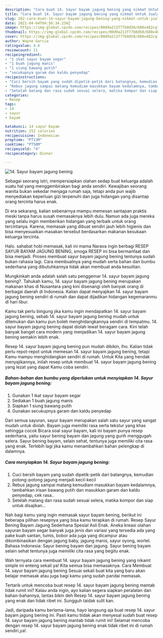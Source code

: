 ```yaml
---
description: "Cara buat 14. Sayur bayam jagung bening yang nikmat Untuk Jualan"
title: "Cara buat 14. Sayur bayam jagung bening yang nikmat Untuk Jualan"
slug: 262-cara-buat-14-sayur-bayam-jagung-bening-yang-nikmat-untuk-jualan
date: 2021-04-04T04:56:34.234Z
image: https://img-global.cpcdn.com/recipes/00d9a213f77b0d50/680x482cq70/14-sayur-bayam-jagung-bening-foto-resep-utama.jpg
thumbnail: https://img-global.cpcdn.com/recipes/00d9a213f77b0d50/680x482cq70/14-sayur-bayam-jagung-bening-foto-resep-utama.jpg
cover: https://img-global.cpcdn.com/recipes/00d9a213f77b0d50/680x482cq70/14-sayur-bayam-jagung-bening-foto-resep-utama.jpg
author: Wayne Garcia
ratingvalue: 4.6
reviewcount: 11
recipeingredient:
- "1 ikat sayur bayam segar"
- "1 buah jagung manis"
- "1 siung bawang putih"
- "secukupnya garam dan kaldu penyedap"
recipeinstructions:
- "Cuci bersih bayam yang sudah dipetik-petik dari batangnya, kemudian potong-potong jagung menjadi kecil-kecil"
- "Rebus jagung sampai matang kemudiam masukkan bayam kedalamnya, tambahkan irisan bawang putih dan masukkan garam dan kaldu penyedap, cek rasa.."
- "Setelah matang dan rasa sudah sesuai selera, matika kompor dan siap untuk disajikan..."
categories:
- Resep
tags:
- 14
- sayur
- bayam

katakunci: 14 sayur bayam 
nutrition: 252 calories
recipecuisine: Indonesian
preptime: "PT13M"
cooktime: "PT50M"
recipeyield: "4"
recipecategory: Dinner

---
```



![14. Sayur bayam jagung bening](https://img-global.cpcdn.com/recipes/00d9a213f77b0d50/680x482cq70/14-sayur-bayam-jagung-bening-foto-resep-utama.jpg)

Sebagai seorang istri, mempersiapkan olahan sedap buat keluarga adalah suatu hal yang menggembirakan bagi anda sendiri. Kewajiban seorang  wanita bukan sekedar menjaga rumah saja, tetapi anda pun wajib menyediakan keperluan gizi terpenuhi dan juga hidangan yang disantap orang tercinta harus enak.

Di era  sekarang, kalian sebenarnya mampu memesan santapan praktis meski tanpa harus susah memasaknya lebih dulu. Namun ada juga mereka yang selalu ingin memberikan hidangan yang terbaik untuk orang tercintanya. Karena, memasak yang dibuat sendiri jauh lebih higienis dan bisa menyesuaikan masakan tersebut berdasarkan makanan kesukaan keluarga tercinta. 

Halo. sahabat hobi memasak, kali ini mama Narava ingin berbagi RESEP SAYUR BAYAM JAGUNG BENING, smoga RESEP ini bisa bermanfaat dan bisa menjadi. Proses membuat sayur bayam jagung bening tentunya sudah bukan rahasia lagi. Cara membuatnya yang mudah serta bahan dan bumbu sederhana yang dibutuhkannya tidak akan membuat anda kesulitan.

Mungkinkah anda adalah salah satu penggemar 14. sayur bayam jagung bening?. Tahukah kamu, 14. sayur bayam jagung bening merupakan makanan khas di Nusantara yang kini disenangi oleh banyak orang di berbagai daerah di Indonesia. Kalian dapat menyajikan 14. sayur bayam jagung bening sendiri di rumah dan dapat dijadikan hidangan kegemaranmu di hari libur.

Kamu tak perlu bingung jika kamu ingin mendapatkan 14. sayur bayam jagung bening, sebab 14. sayur bayam jagung bening mudah untuk ditemukan dan kamu pun boleh menghidangkannya sendiri di tempatmu. 14. sayur bayam jagung bening dapat diolah lewat beragam cara. Kini telah banyak banget cara modern yang menjadikan 14. sayur bayam jagung bening semakin lebih enak.

Resep 14. sayur bayam jagung bening pun mudah dibikin, lho. Kalian tidak perlu repot-repot untuk memesan 14. sayur bayam jagung bening, tetapi Kamu mampu menghidangkan sendiri di rumah. Untuk Kita yang hendak menyajikannya, inilah resep untuk membuat 14. sayur bayam jagung bening yang lezat yang dapat Kamu coba sendiri.

<!--inarticleads1-->

##### Bahan-bahan dan bumbu yang diperlukan untuk menyiapkan 14. Sayur bayam jagung bening:

1. Gunakan 1 ikat sayur bayam segar
1. Sediakan 1 buah jagung manis
1. Siapkan 1 siung bawang putih
1. Gunakan secukupnya garam dan kaldu penyedap


Dari semua sayuran, sayur bayam merupakan salah satu sayur yang sangat mudah untuk diolah. Bayam juga memiliki rasa serta tekstur yang khas sehingga cocok Bicara soal sayur bayam, kali ini bayam punya resep sederhana, yaitu sayur bening bayam dan jagung yang gurih menggugah selera. Sayur bening bayam, selain sehat, tentunya juga memiliki cita rasa yang enak. Terlebih lagi jika kamu menambahkan bahan pelengkap di dalamnya. 

<!--inarticleads2-->

##### Cara menyiapkan 14. Sayur bayam jagung bening:

1. Cuci bersih bayam yang sudah dipetik-petik dari batangnya, kemudian potong-potong jagung menjadi kecil-kecil
1. Rebus jagung sampai matang kemudiam masukkan bayam kedalamnya, tambahkan irisan bawang putih dan masukkan garam dan kaldu penyedap, cek rasa..
1. Setelah matang dan rasa sudah sesuai selera, matika kompor dan siap untuk disajikan...


Nah bagi kamu yang ingin memasak sayur bayam bening, berikut ini beberapa pilihan resepnya yang bisa kamu terapkan di rumah. Resep Sayur Bening Bayam Jagung Sederhana Spesial Asli Enak. Aneka kreasi olahan sayuran bayam segar banyak juga jenis dan variasi yang tersedia ada yang pake kuah santan, tumis, bobor ada juga yang dicampur atau dikombinasikan dengan jagung baby, jagung manis, sayur oyong, wortel. Bahasa Indonesia: Sayur bening bayam dan jagung. Sayur bening bayam selain sehat tentunya juga memiliki cita rasa yang begitu enak. 

Wah ternyata cara membuat 14. sayur bayam jagung bening yang nikamt simple ini enteng sekali ya! Kita semua bisa memasaknya. Cara Membuat 14. sayur bayam jagung bening Sesuai sekali buat kita yang baru akan belajar memasak atau juga bagi kamu yang sudah pandai memasak.

Tertarik untuk mencoba buat resep 14. sayur bayam jagung bening mantab tidak rumit ini? Kalau anda ingin, ayo kalian segera siapkan peralatan dan bahan-bahannya, lantas bikin deh Resep 14. sayur bayam jagung bening yang enak dan tidak ribet ini. Sungguh taidak sulit kan. 

Jadi, daripada kamu berlama-lama, hayo langsung aja buat resep 14. sayur bayam jagung bening ini. Pasti kamu tiidak akan menyesal sudah buat resep 14. sayur bayam jagung bening mantab tidak rumit ini! Selamat mencoba dengan resep 14. sayur bayam jagung bening enak tidak ribet ini di rumah sendiri,ya!.

